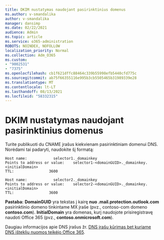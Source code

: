 ```yaml
---
title: DKIM nustatymas naudojant pasirinktinius domenus
ms.author: v-smandalika
author: v-smandalika
manager: dansimp
ms.date: 02/22/2021
audience: Admin
ms.topic: article
ms.service: o365-administration
ROBOTS: NOINDEX, NOFOLLOW
localization_priority: Normal
ms.collection: Adm_O365
ms.custom:
- "9002531"
- "7375"
ms.openlocfilehash: cb1f621dffc88464c339b55998efb5440cfd775c
ms.sourcegitcommit: ab75f66355116e995b3cb5505465b31989339e28
ms.translationtype: MT
ms.contentlocale: lt-LT
ms.lasthandoff: 08/13/2021
ms.locfileid: "58332315"
---
```

# <a name="set-up-dkim-with-custom-domains"></a>DKIM nustatymas naudojant pasirinktinius domenus

Turite publikuoti du CNAME įrašus kiekvienam pasirinktiniam domenui DNS. Norėdami tai padaryti, naudokite šį formatą:

```console
Host name:            selector1._domainkey
Points to address or value:    selector1-<domainGUID>._domainkey.<initialDomain>
TTL:                3600

Host name:            selector2._domainkey
Points to address or value:    selector2-<domainGUID>._domainkey.<initialDomain>
TTL:                3600
```
**Pastaba:** **DomainGUID** yra tekstas į kairę **nuo .mail.protection.outlook.com** pasirinktinio domeno tinkintame MX įraše (pvz., contoso-com domeno **contoso.com**). **InitialDomain** yra domenas, kurį naudojote prisiregistravę naudoti Office 365 (pvz., **contoso.onmicrosoft.com**).

Daugiau informacijos apie DNS įrašus žr. [DNS įrašų kūrimas bet kuriame DNS išteklių nuomos teikėjo Office 365](https://docs.microsoft.com/microsoft-365/admin/get-help-with-domains/create-dns-records-at-any-dns-hosting-provider).